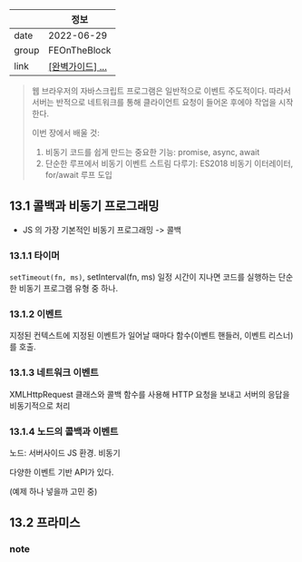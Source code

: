 
|  | 정보 |
|---|---|
| date | 2022-06-29 |
| group | FEOnTheBlock |
| link | [[완벽가이드] ...](#) |


> 웹 브라우저의 자바스크립트 프로그램은 일반적으로 이벤트 주도적이다. 따라서 서버는 반적으로 네트워크를 통해 클라이언트 요청이 들어온 후에야 작업을 시작한다. 
> 
> 이번 장에서 배울 것:
> 1. 비동기 코드를 쉽게 만드는 중요한 기능:  promise, async, await
> 2. 단순한 루프에서 비동기 이벤트 스트림 다루기: ES2018 비동기 이터레이터, for/await 루프 도입

## 13.1 콜백과 비동기 프로그래밍
- JS 의 가장 기본적인 비동기 프로그래밍 -> 콜백

### 13.1.1 타이머
`setTimeout(fn, ms)`, setInterval(fn, ms)
일정 시간이 지나면 코드를 실행하는 단순한 비동기 프로그램 유형 중 하나.

### 13.1.2 이벤트
지정된 컨텍스트에 지정된 이벤트가 일어날 때마다 함수(이벤트 핸들러, 이벤트 리스너)를 호출.

### 13.1.3 네트워크 이벤트
XMLHttpRequest 클래스와 콜백 함수를 사용해 HTTP 요청을 보내고 서버의 응답을 비동기적으로 처리

### 13.1.4 노드의 콜백과 이벤트
노드: 서버사이드 JS 환경. 비동기

다양한 이벤트 기반 API가 있다. 

(예제 하나 넣을까 고민 중)

## 13.2 프라미스


### note